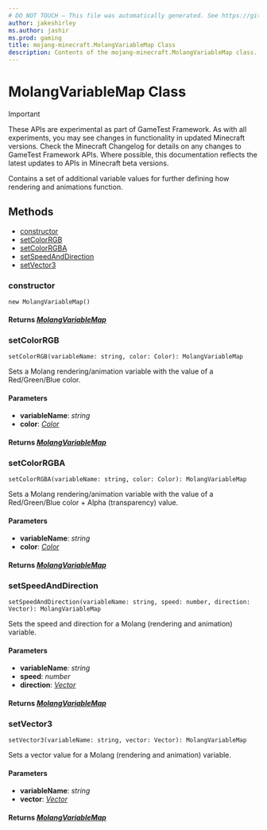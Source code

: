 ```yaml
---
# DO NOT TOUCH — This file was automatically generated. See https://github.com/Mojang/MinecraftScriptingApiDocsGenerator to modify descriptions, examples, etc.
author: jakeshirley
ms.author: jashir
ms.prod: gaming
title: mojang-minecraft.MolangVariableMap Class
description: Contents of the mojang-minecraft.MolangVariableMap class.
---
```

# MolangVariableMap Class
>[!IMPORTANT]
>These APIs are experimental as part of GameTest Framework. As with all experiments, you may see changes in functionality in updated Minecraft versions. Check the Minecraft Changelog for details on any changes to GameTest Framework APIs. Where possible, this documentation reflects the latest updates to APIs in Minecraft beta versions.

Contains a set of additional variable values for further defining how rendering and animations function.


## Methods
- [constructor](#constructor)
- [setColorRGB](#setcolorrgb)
- [setColorRGBA](#setcolorrgba)
- [setSpeedAndDirection](#setspeedanddirection)
- [setVector3](#setvector3)
  
### **constructor**
`
new MolangVariableMap()
`


#### **Returns** [*MolangVariableMap*](MolangVariableMap.md)


### **setColorRGB**
`
setColorRGB(variableName: string, color: Color): MolangVariableMap
`

Sets a Molang rendering/animation variable with the value of a Red/Green/Blue color.
#### **Parameters**
- **variableName**: *string*
- **color**: [*Color*](Color.md)

#### **Returns** [*MolangVariableMap*](MolangVariableMap.md)


### **setColorRGBA**
`
setColorRGBA(variableName: string, color: Color): MolangVariableMap
`

Sets a Molang rendering/animation variable with the value of a Red/Green/Blue color + Alpha (transparency) value.
#### **Parameters**
- **variableName**: *string*
- **color**: [*Color*](Color.md)

#### **Returns** [*MolangVariableMap*](MolangVariableMap.md)


### **setSpeedAndDirection**
`
setSpeedAndDirection(variableName: string, speed: number, direction: Vector): MolangVariableMap
`

Sets the speed and direction for a Molang (rendering and animation) variable.
#### **Parameters**
- **variableName**: *string*
- **speed**: *number*
- **direction**: [*Vector*](Vector.md)

#### **Returns** [*MolangVariableMap*](MolangVariableMap.md)


### **setVector3**
`
setVector3(variableName: string, vector: Vector): MolangVariableMap
`

Sets a vector value for a Molang (rendering and animation) variable.
#### **Parameters**
- **variableName**: *string*
- **vector**: [*Vector*](Vector.md)

#### **Returns** [*MolangVariableMap*](MolangVariableMap.md)



